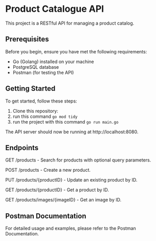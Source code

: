 # Product Catalogue API

This project is a RESTful API for managing a product catalog.

## Prerequisites

Before you begin, ensure you have met the following requirements:

- Go (Golang) installed on your machine
- PostgreSQL database
- Postman (for testing the API)

## Getting Started

To get started, follow these steps:

1. Clone this repository:
2. run this command
   `go mod tidy`
3. run the project with this command
   `go run main.go`

The API server should now be running at http://localhost:8080.

## Endpoints

GET /products - Search for products with optional query parameters.

POST /products - Create a new product.

PUT /products/{productID} - Update an existing product by ID.

GET /products/{productID} - Get a product by ID.

GET /products/images/{imageID} - Get an image by ID.

## Postman Documentation

For detailed usage and examples, please refer to the Postman Documentation.
